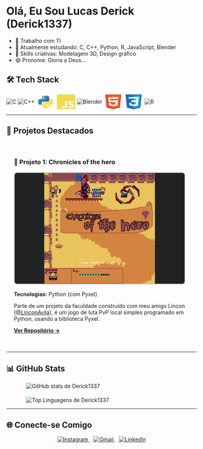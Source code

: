 # Olá, Eu Sou Lucas Derick (Derick1337)
- 🔭 Trabalho com TI  
- 🌱 Atualmente estudando: C, C++, Python, R, JavaScript, Blender  
- 🎨 Skills criativas: Modelagem 3D, Design gráfico  
- 😄 Pronome: Gloria a Deus...

## 🛠️ Tech Stack

<div style="display: inline_block">
  <img align="center" alt="C" height="40" width="50" src="https://cdn.jsdelivr.net/gh/devicons/devicon@latest/icons/c/c-original.svg" title="C">
  <img align="center" alt="C++" height="40" width="50" src="https://cdn.jsdelivr.net/gh/devicons/devicon@latest/icons/cplusplus/cplusplus-original.svg" title="C++">
  <img align="center" alt="Python" height="40" width="50" src="https://raw.githubusercontent.com/devicons/devicon/master/icons/python/python-original.svg" title="Python">
  <img align="center" alt="JavaScript" height="40" width="50" src="https://raw.githubusercontent.com/devicons/devicon/master/icons/javascript/javascript-plain.svg" title="JavaScript">
  <img align="center" alt="Blender" height="40" width="50" src="https://cdn.jsdelivr.net/gh/devicons/devicon@latest/icons/blender/blender-original.svg" title="Blender">
  <img align="center" alt="HTML5" height="40" width="50" src="https://raw.githubusercontent.com/devicons/devicon/master/icons/html5/html5-original.svg" title="HTML5">
  <img align="center" alt="CSS3" height="40" width="50" src="https://raw.githubusercontent.com/devicons/devicon/master/icons/css3/css3-original.svg" title="CSS3">
  <img align="center" alt="R" height="40" width="50" src="https://cdn.jsdelivr.net/gh/devicons/devicon@latest/icons/r/r-original.svg" title="R">
</div>

---

## 🚀 Projetos Destacados

<div style="display: grid; grid-template-columns: repeat(auto-fit, minmax(300px, 1fr)); gap: 20px; padding: 20px;">

  <div>
    <h3>📌 Projeto 1: Chronicles of the hero</h3>
    <a href="https://github.com/Derick1337/Chronicles_of_the_hero" target="_blank" rel="noopener noreferrer">
      <img src="https://raw.githubusercontent.com/Derick1337/Chronicles_of_the_hero/main/Screenshot%202025-02-26%20161708.png" alt="Preview do Projeto Chronicles of the hero" width="100%" style="max-width: 450px; height: auto; border-radius: 8px; border: 2px solid #ccc;">
    </a>
    <p><strong>Tecnologias:</strong> Python (com Pyxel)</p>
    <p>Parte de um projeto da faculdade construído com meu amigo Lincon (<a href="https://github.com/LinconAvila" target="_blank" rel="noopener noreferrer">@LinconAvila</a>), é um jogo de luta PvP local simples programado em Python, usando a biblioteca Pyxel.</p>
    <p><a href="https://github.com/Derick1337/Chronicles_of_the_hero" target="_blank" rel="noopener noreferrer"><strong>Ver Repositório &rarr;</strong></a></p>
  </div>

</div>

---

## 📊 GitHub Stats

<div style="display: flex; flex-wrap: wrap; gap: 20px; justify-content: center;">
  <img width="400" src="https://github-readme-stats.vercel.app/api?username=Derick1337&show_icons=true&theme=dark&hide_border=true&count_private=true&include_all_commits=true" alt="GitHub stats de Derick1337" />
  <img width="400" src="https://github-readme-stats.vercel.app/api/top-langs/?username=Derick1337&layout=compact&theme=dark&hide_border=true&langs_count=5" alt="Top Linguagens de Derick1337" />
</div>

---

## 🌐 Conecte-se Comigo

<div style="text-align: center;">
  <a href="https://www.instagram.com/derick_1337" target="_blank" rel="noopener noreferrer" style="margin-right: 10px;">
    <img src="https://img.shields.io/badge/Instagram-E4405F?style=for-the-badge&logo=instagram&logoColor=white" alt="Instagram">
  </a>
  <a href="mailto:lucaspereiraderick@gmail.com" style="margin-right: 10px;">
    <img src="https://img.shields.io/badge/Gmail-D14836?style=for-the-badge&logo=gmail&logoColor=white" alt="Gmail">
  </a>
  <a href="https://www.linkedin.com/in/lucas-derick-silva-pereira-507861276/" target="_blank" rel="noopener noreferrer">
    <img src="https://img.shields.io/badge/LinkedIn-0077B5?style=for-the-badge&logo=linkedin&logoColor=white" alt="LinkedIn">
  </a>
</div>
